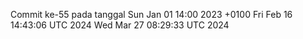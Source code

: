 Commit ke-55 pada tanggal Sun Jan 01 14:00 2023 +0100
Fri Feb 16 14:43:06 UTC 2024
Wed Mar 27 08:29:33 UTC 2024
